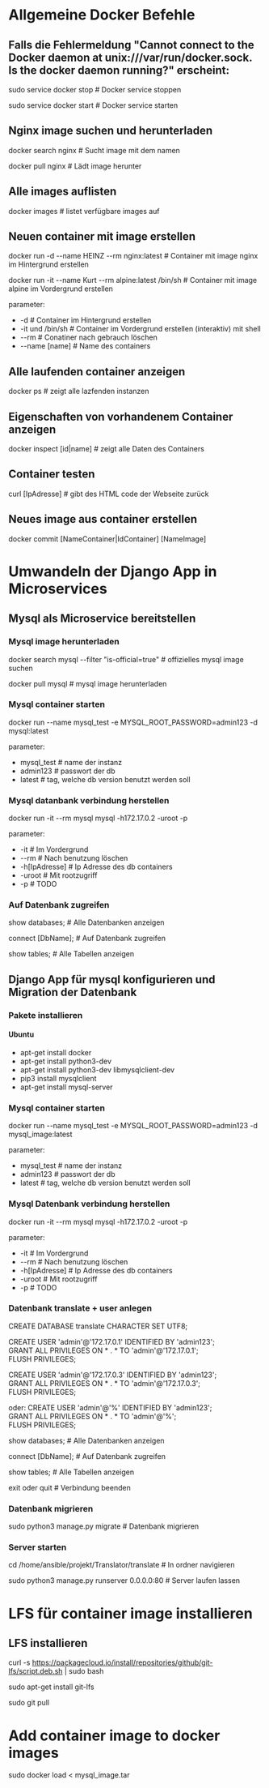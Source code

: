 # Allgemeine Docker Befehle

## Falls die Fehlermeldung "Cannot connect to the Docker daemon at unix:///var/run/docker.sock. Is the docker daemon running?" erscheint:

sudo service docker stop			  # Docker service stoppen

sudo service docker start			  # Docker service starten


## Nginx image suchen und herunterladen
docker search nginx 				  # Sucht image mit dem namen

docker pull nginx 					  # Lädt image herunter


## Alle images auflisten
docker images 						    # listet verfügbare images auf


## Neuen container mit image erstellen

docker run -d --name HEINZ --rm nginx:latest 					        # Container mit image nginx im Hintergrund erstellen

docker run -it --name Kurt --rm alpine:latest /bin/sh 			  # Container mit image alpine im Vordergrund erstellen

parameter:
* -d 					          # Container im Hintergrund erstellen
* -it und /bin/sh		    # Container im Vordergrund erstellen (interaktiv) mit shell
* --rm 					        # Conatiner nach gebrauch löschen
* --name [name]			    # Name des containers

## Alle laufenden container anzeigen
docker ps							  # zeigt alle lazfenden instanzen


## Eigenschaften von vorhandenem Container anzeigen 		
docker inspect [id|name]			# zeigt alle Daten des Containers


## Container testen
curl [IpAdresse]					    # gibt des HTML code der Webseite zurück


## Neues image aus container erstellen
docker commit [NameContainer|IdContainer] [NameImage]



# Umwandeln der Django App in Microservices

## Mysql als Microservice bereitstellen

### Mysql image herunterladen
docker search mysql --filter "is-official=true"			    # offizielles mysql image suchen

docker pull mysql   									                  # mysql image herunterladen

### Mysql container starten
docker run --name mysql_test -e MYSQL_ROOT_PASSWORD=admin123 -d mysql:latest

parameter: 
* mysql_test 		# name der instanz
* admin123			# passwort der db
* latest			# tag, welche db version benutzt werden soll

### Mysql datanbank verbindung herstellen
docker run -it --rm mysql mysql -h172.17.0.2 -uroot -p

parameter:
* -it 				# Im Vordergrund
* --rm				# Nach benutzung löschen
* -h[IpAdresse]		# Ip Adresse des db containers
* -uroot			# Mit rootzugriff
* -p 				# TODO

### Auf Datenbank zugreifen
show databases;		        # Alle Datenbanken anzeigen

connect [DbName];	        # Auf Datenbank zugreifen

show tables;		          # Alle Tabellen anzeigen


## Django App für mysql konfigurieren und Migration der Datenbank

### Pakete installieren

#### Ubuntu
* apt-get install docker
* apt-get install python3-dev
* apt-get install python3-dev libmysqlclient-dev
* pip3 install mysqlclient
* apt-get install mysql-server

### Mysql container starten
docker run --name mysql_test -e MYSQL_ROOT_PASSWORD=admin123 -d mysql_image:latest

parameter: 
* mysql_test 		# name der instanz
* admin123			# passwort der db
* latest			  # tag, welche db version benutzt werden soll

### Mysql Datenbank verbindung herstellen
docker run -it --rm mysql mysql -h172.17.0.2 -uroot -p

parameter:
* -it 				    # Im Vordergrund
* --rm				    # Nach benutzung löschen
* -h[IpAdresse]		# Ip Adresse des db containers
* -uroot			    # Mit rootzugriff
* -p 				      # TODO

### Datenbank translate + user anlegen
CREATE DATABASE translate CHARACTER SET UTF8;

CREATE USER 'admin'@'172.17.0.1' IDENTIFIED BY 'admin123';  
GRANT ALL PRIVILEGES ON * . * TO 'admin'@'172.17.0.1';  
FLUSH PRIVILEGES;  

CREATE USER 'admin'@'172.17.0.3' IDENTIFIED BY 'admin123';  
GRANT ALL PRIVILEGES ON * . * TO 'admin'@'172.17.0.3';  
FLUSH PRIVILEGES;

oder:
CREATE USER 'admin'@'%' IDENTIFIED BY 'admin123';  
GRANT ALL PRIVILEGES ON * . * TO 'admin'@'%';  
FLUSH PRIVILEGES;

show databases;		# Alle Datenbanken anzeigen

connect [DbName];	# Auf Datenbank zugreifen

show tables;		# Alle Tabellen anzeigen

exit oder quit		# Verbindung beenden

### Datenbank migrieren
sudo python3 manage.py migrate						# Datenbank migrieren

### Server starten
cd /home/ansible/projekt/Translator/translate		# In ordner navigieren

sudo python3 manage.py runserver 0.0.0.0:80			# Server laufen lassen

# LFS für container image installieren 

## LFS installieren

curl -s https://packagecloud.io/install/repositories/github/git-lfs/script.deb.sh | sudo bash

sudo apt-get install git-lfs

sudo git pull


# Add container image to docker images

sudo docker load < mysql_image.tar

